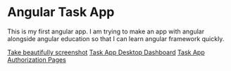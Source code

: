 # Angular Task App

This is my first angular app. I am trying to make an app with angular alongside angular education so that I can learn angular framework quickly.

[Take beautifully screenshot](https://ray.so/)
[Task App Desktop Dashboard](https://dribbble.com/shots/6992099-G-Track-App-Dashboard)
[Task App Authorization Pages](https://dribbble.com/shots/6992062-G-Track-App-Authorization)

